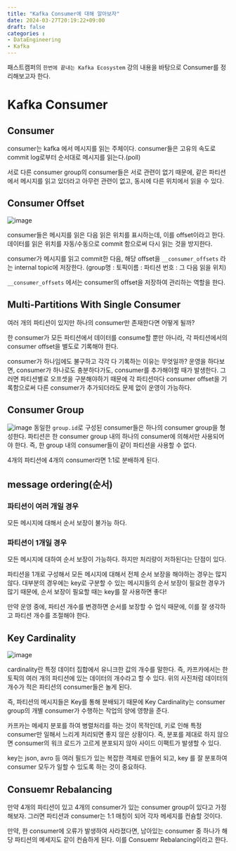 ```yaml
---
title: "Kafka Consumer에 대해 알아보자"
date: 2024-03-27T20:19:22+09:00
draft: false
categories :
- DataEngineering
- Kafka
---
```

패스트캠퍼의 `한번에 끝내는 Kafka Ecosystem` 강의 내용을 바탕으로 Consumer를 정리해보고자 한다.

# Kafka Consumer
## Consumer
consumer는 kafka 에서 메시지를 읽는 주체이다. consumer들은 고유의 속도로 commit log로부터 순서대로 메시지를 읽는다.(poll)

서로 다른 consumer group의 consumer들은 서로 관련이 없기 때문에, 같은 파티션에서 메시지를 읽고 있더라고 아무런 관련이 없고, 동시에 다른 위치에서 읽을 수 있다.

## Consumer Offset
![image](https://github.com/yumin00/blog/assets/130362583/34761198-b99c-49e7-adf3-cf58503aab71)

consumer들은 메시지를 읽은 다음 읽은 위치를 표시하는데, 이를 offset이라고 한다. 데이터를 읽은 위치를 자동/수동으로 commit 함으로써 다시 읽는 것을 방지한다.

consumer가 메시지를 읽고 commit한 다음, 해당 offset을 `__consumer_offsets` 라는 internal topic에 저장한다. (group명 : 토픽이름 : 파티션 번호 : 그 다음 읽을 위치)

`__consumer_offsets` 에서는 consumer의 offset을 저장하여 관리하는 역할을 한다.


## Multi-Partitions With Single Consumer
여러 개의 파티션이 있지만 하나의 consumer만 존재한다면 어떻게 될까?

한 consumer가 모든 파티션에서 데이터를 consume할 뿐만 아니라, 각 파티션에서의 consumer offset을 별도로 기록해야 한다.

consumer가 하나임에도 불구하고 각각 다 기록하는 이유는 무엇일까?
운영을 하다보면, consumer가 하나로도 충분하다가도, consumer를 추가해야할 때가 발생한다. 그러면 파티션별로 오프셋을 구분해야하기 때문에 각 파티션마다 consumer offset을 기록함으로써 다른 consumer가 추가되더라도 문제 없이 운영이 가능하다.


## Consumer Group
![image](https://github.com/yumin00/blog/assets/130362583/e4cdfdbb-97b5-4f0a-a0c5-7e86e1029edc)
동일한 `group.id`로 구성된 consumer들은 하나의 consumer group을 형성한다. 파티션은 한 consumer group 내의 하나의 consumer에 의해서만 사용되어야 한다. 즉, 한 group 내의 consumer들이 같이 파티션을 사용할 수 없다.

4개의 파티션에 4개의 consumer라면 1:1로 분배하게 된다.

## message ordering(순서)
### 파티션이 여러 개일 경우
모든 메시지에 대해서 순서 보장이 불가능 하다.

### 파티션이 1개일 경우
모든 메시지에 대하여 순서 보장이 가능하다. 하지만 처리량이 저하된다는 단점이 있다.

파티션을 1개로 구성해서 모든 메시지에 대해서 전체 순서 보장을 해야하는 경우는 많지 않다. 대부분의 경우에는 key로 구분할 수 있는 메시지들의 순서 보장이 필요한 경우가 많기 때문에, 순서 보장이 필요할 때는 key를 잘 사용하면 좋다!

만약 운영 중에, 파티션 개수를 변경하면 순서를 보장할 수 업식 때문에, 이를 잘 생각하고 파티션 개수를 조절해야 한다.


## Key Cardinality
![image](https://github.com/yumin00/blog/assets/130362583/6ee76689-72f2-4d61-9f2a-97f0b00067ac)

cardinality란 특정 데이터 집합에서 유니크한 값의 개수를 말한다. 즉, 카프카에서는 한 토픽의 여러 개의 파티션에 있는 데이터의 개수라고 할 수 있다. 위의 사진처럼 데이터의 개수가 적은 파티션의 consumer들은 놀게 된다.

즉, 파티션의 메시지들은 Key를 통해 분배되기 때문에 Key Cardinality는 consumer group의 개별 consumer가 수행하는 작업의 양에 영향을 준다. 

카프카는 메세지 분포를 하여 병렬처리를 하는 것이 목적인데, 키로 인해 특정 consumer만 일해서 느리게 처리되면 좋지 않은 상황이다. 즉, 분포를 제대로 하지 않으면 consumer의 워크 로드가 고르게 분포되지 않아 사이드 이팩트가 발생할 수 있다.

key는 json, avro 등 여러 필드가 있는 복잡한 객체로 만들어 되고, key 를 잘 분포하여 consumer 모두가 일할 수 있도록 하는 것이 중요하다.

## Consuemr Rebalancing
만약 4개의 파티션이 있고 4개의 consumer가 있는 consumer group이 있다고 가정해보자. 그러면 파티션과 consumer는 1:1 매칭이 되어 각자 메세지를 컨슘할 것이다.

만약, 한 consumer에 오류가 발생하여 사라졌다면, 남아있는 consumer 중 하나가 해당 파티션의 메세지도 같이 컨슘하게 된다. 이를 Consuemr Rebalancing이라고 한다.